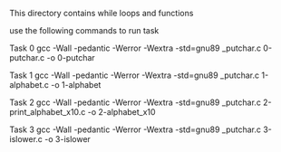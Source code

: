 This directory contains while loops and functions


use the following commands to run task

Task 0 
gcc -Wall -pedantic -Werror -Wextra -std=gnu89 _putchar.c 0-putchar.c -o 0-putchar

Task 1 
gcc -Wall -pedantic -Werror -Wextra -std=gnu89 _putchar.c 1-alphabet.c -o 1-alphabet

Task 2
gcc -Wall -pedantic -Werror -Wextra -std=gnu89 _putchar.c 2-print_alphabet_x10.c -o 2-alphabet_x10

Task 3
gcc -Wall -pedantic -Werror -Wextra -std=gnu89 _putchar.c 3-islower.c -o 3-islower

